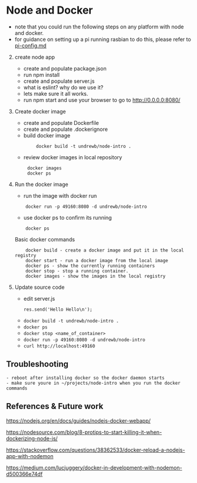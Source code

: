 # Node and Docker

- note that you could run the following steps on any platform with node and docker.
- for guidance on setting up a pi running rasbian to do this, please refer to [pi-config.md](pi-config.md)

2. create node app
    - create and populate package.json
    - run npm install
    - create and populate server.js
    - what is eslint? why do we use it?
    - lets make sure it all works.
    - run npm start and use your browser to go to http://0.0.0.0:8080/

3. Create docker image
    - create and populate Dockerfile
    - create and populate .dockerignore
    - build docker image
    ```
            docker build -t undrewb/node-intro .
    ```
    - review docker images in local repository
```
        docker images
        docker ps
```

4. Run the docker image
    - run the image with docker run
    ```
        docker run -p 49160:8080 -d undrewb/node-intro
    ```
    - use docker ps to confirm its running
    ```
        docker ps
    ```
    Basic docker commands
    ```
        docker build - create a docker image and put it in the local registry
        docker start - run a docker image from the local image
        docker ps - show the currently running containers
        docker stop - stop a running container.
        docker images - show the images in the local registry
    ```
5. Update source code

    - edit server.js 
        ```
        res.send('Hello Hello\n');
        ```
    - `docker build -t undrewb/node-intro .`
    - `docker ps`
    - `docker stop <name_of_container>`
    - `docker run -p 49160:8080 -d undrewb/node-intro`
    - `curl http://localhost:49160`



## Troubleshooting
    - reboot after installing docker so the docker daemon starts
    - make sure youre in ~/projects/node-intro when you run the docker commands
    
## References & Future work

https://nodejs.org/en/docs/guides/nodejs-docker-webapp/

https://nodesource.com/blog/8-protips-to-start-killing-it-when-dockerizing-node-js/

https://stackoverflow.com/questions/38362533/docker-reload-a-nodejs-app-with-nodemon

https://medium.com/lucjuggery/docker-in-development-with-nodemon-d500366e74df
